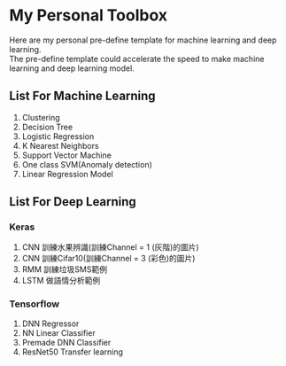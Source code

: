 # My Personal Toolbox
Here are my personal pre-define template for machine learning and deep learning.  
The pre-define template could accelerate the speed to make machine learning and deep learning model.

## List For Machine Learning
1. Clustering
2. Decision Tree
3. Logistic Regression
4. K Nearest Neighbors
5. Support Vector Machine
6. One class SVM(Anomaly detection)
7. Linear Regression Model

## List For Deep Learning

### Keras
1. CNN 訓練水果辨識(訓練Channel = 1 (灰階)的圖片)
2. CNN 訓練Cifar10(訓練Channel = 3 (彩色)的圖片)
3. RMM 訓練垃圾SMS範例
4. LSTM 做語情分析範例

### Tensorflow
1. DNN Regressor
2. NN Linear Classifier
3. Premade DNN Classifier
4. ResNet50 Transfer learning